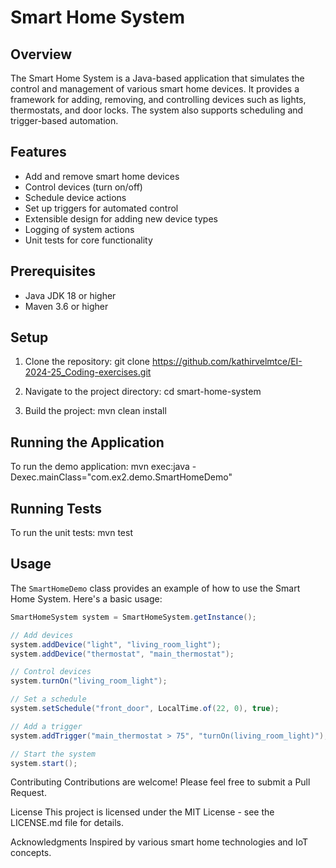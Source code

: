 # Smart Home System

## Overview

The Smart Home System is a Java-based application that simulates the control and management of various smart home devices. It provides a framework for adding, removing, and controlling devices such as lights, thermostats, and door locks. The system also supports scheduling and trigger-based automation.

## Features

- Add and remove smart home devices
- Control devices (turn on/off)
- Schedule device actions
- Set up triggers for automated control
- Extensible design for adding new device types
- Logging of system actions
- Unit tests for core functionality

## Prerequisites

- Java JDK 18 or higher
- Maven 3.6 or higher

## Setup

1. Clone the repository:
git clone https://github.com/kathirvelmtce/EI-2024-25_Coding-exercises.git

2. Navigate to the project directory:
cd smart-home-system

3. Build the project:
mvn clean install

## Running the Application

To run the demo application:
mvn exec:java -Dexec.mainClass="com.ex2.demo.SmartHomeDemo"

## Running Tests

To run the unit tests:
mvn test

## Usage

The `SmartHomeDemo` class provides an example of how to use the Smart Home System. Here's a basic usage:

```java
SmartHomeSystem system = SmartHomeSystem.getInstance();

// Add devices
system.addDevice("light", "living_room_light");
system.addDevice("thermostat", "main_thermostat");

// Control devices
system.turnOn("living_room_light");

// Set a schedule
system.setSchedule("front_door", LocalTime.of(22, 0), true);

// Add a trigger
system.addTrigger("main_thermostat > 75", "turnOn(living_room_light)");

// Start the system
system.start();


```
Contributing
Contributions are welcome! Please feel free to submit a Pull Request.

License
This project is licensed under the MIT License - see the LICENSE.md file for details.

Acknowledgments
Inspired by various smart home technologies and IoT concepts.
